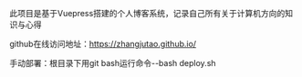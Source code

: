 此项目是基于Vuepress搭建的个人博客系统，记录自己所有关于计算机方向的知识与心得

github在线访问地址：https://zhangjutao.github.io/

手动部署：根目录下用git bash运行命令--bash deploy.sh